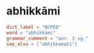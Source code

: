# abhikkāmi

``` toml
dict_label = "NCPED"
word = "abhikkāmi"
grammar_comment = "aor. 3 sg."
see_also = ["abhikkamati"]
```

